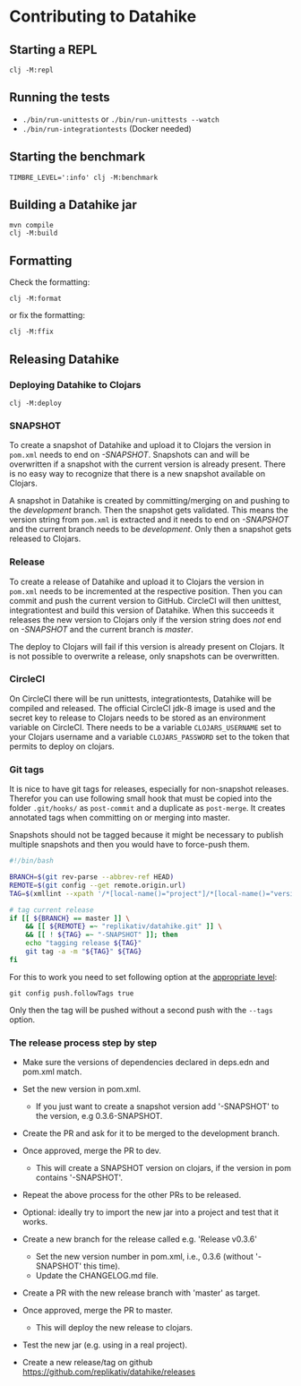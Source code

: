 # Contributing to Datahike
## Starting a REPL

```
clj -M:repl
```

## Running the tests
- `./bin/run-unittests` or `./bin/run-unittests --watch`
- `./bin/run-integrationtests` (Docker needed)

## Starting the benchmark
```
TIMBRE_LEVEL=':info' clj -M:benchmark
```

## Building a Datahike jar
```
mvn compile
clj -M:build
```

## Formatting
Check the formatting:
```
clj -M:format
```
or fix the formatting:
```
clj -M:ffix
```

## Releasing Datahike
### Deploying Datahike to Clojars
```
clj -M:deploy
```

### SNAPSHOT
To create a snapshot of Datahike and upload it to Clojars the version in
`pom.xml` needs to end on *-SNAPSHOT*. Snapshots can and will be overwritten
if a snapshot with the current version is already present. There is no easy way
to recognize that there is a new snapshot available on Clojars.

A snapshot in Datahike is created by committing/merging on and pushing to the
*development* branch. Then the snapshot gets validated. This means the version
string from `pom.xml` is extracted and it needs to end on *-SNAPSHOT* and
the current branch needs to be *development*. Only then a snapshot gets released
to Clojars.

### Release
To create a release of Datahike and upload it to Clojars the version in `pom.xml`
needs to be incremented at the respective position. Then you can commit and push the
current version to GitHub. CircleCI will then unittest, integrationtest and build
this version of Datahike. When this succeeds it releases the new version to Clojars
only if the version string does *not* end on *-SNAPSHOT* and the current branch is
*master*.

The deploy to Clojars will fail if this version is already present on Clojars. It is
not possible to overwrite a release, only snapshots can be overwritten.

### CircleCI
On CircleCI there will be run unittests, integrationtests, Datahike will be compiled and
released. The official CircleCI jdk-8 image is used and the secret key to release to
Clojars needs to be stored as an environment variable on CircleCI. There needs to be a
variable `CLOJARS_USERNAME` set to your Clojars username and a variable `CLOJARS_PASSWORD` set
to the token that permits to deploy on clojars.

### Git tags
It is nice to have git tags for releases, especially for non-snapshot releases. Therefor
you can use following small hook that must be copied into the folder `.git/hooks/` as
`post-commit` and a duplicate as `post-merge`. It creates annotated tags when committing
on or merging into master.

Snapshots should not be tagged because it might be necessary to publish multiple
snapshots and then you would have to force-push them.

```bash
#!/bin/bash

BRANCH=$(git rev-parse --abbrev-ref HEAD)
REMOTE=$(git config --get remote.origin.url)
TAG=$(xmllint --xpath '/*[local-name()="project"]/*[local-name()="version"]/text()' pom.xml)

# tag current release
if [[ ${BRANCH} == master ]] \
    && [[ ${REMOTE} =~ "replikativ/datahike.git" ]] \
    && [[ ! ${TAG} =~ "-SNAPSHOT" ]]; then
    echo "tagging release ${TAG}"
    git tag -a -m "${TAG}" ${TAG}
fi
```

For this to work you need to set following option at the [appropriate level](https://www.git-scm.com/book/en/v2/Customizing-Git-Git-Configuration#_git_config):
```
git config push.followTags true
```
Only then the tag will be pushed without a second push with the `--tags` option.

### The release process step by step
- Make sure the versions of dependencies declared in deps.edn and pom.xml match.
- Set the new version in pom.xml.
  + If you just want to create a snapshot version add '-SNAPSHOT' to the version, e.g <version>0.3.6-SNAPSHOT</version>.
- Create the PR and ask for it to be merged to the development branch.
- Once approved, merge the PR to dev.
  + This will create a SNAPSHOT version on clojars, if the version in pom contains '-SNAPSHOT'.
- Repeat the above process for the other PRs to be released.
- Optional: ideally try to import the new jar into a project and test that it works.

- Create a new branch for the release called e.g. 'Release v0.3.6'
  + Set the new version number in pom.xml, i.e., <version>0.3.6</version> (without '-SNAPSHOT' this time).
  + Update the CHANGELOG.md file.
- Create a PR with the new release branch with 'master' as target.
- Once approved, merge the PR to master.
  + This will deploy the new release to clojars.
- Test the new jar (e.g. using in a real project).
- Create a new release/tag on github https://github.com/replikativ/datahike/releases